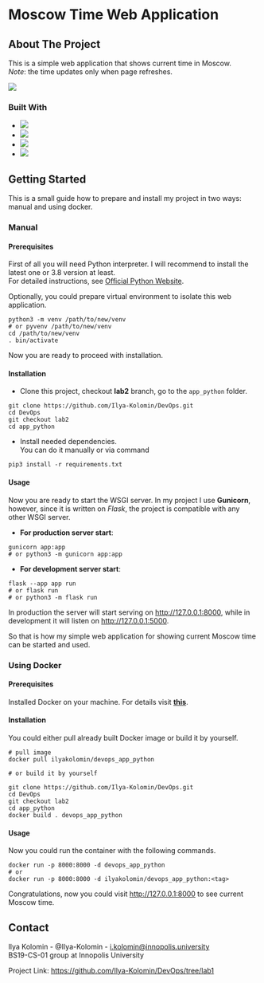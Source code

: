 
# Moscow Time Web Application

## About The Project

This is a simple web application that shows current time in Moscow.\
_Note_: the time updates only when page refreshes.

![](https://i.imgur.com/Ss5BmUi.gif)

### Built With

* ![](https://img.shields.io/badge/python-3.8-blue?style=for-the-badge&logo=python)
* ![](https://img.shields.io/badge/flask-2.2.2-blue?style=for-the-badge&logo=flask)
* ![](https://img.shields.io/badge/jinja2-3.1.2-blue?style=for-the-badge&logo=jinja)
* ![](https://img.shields.io/badge/Gunicorn-20.1.0-blue?style=for-the-badge&logo=Gunicorn)

## Getting Started

This is a small guide how to prepare and install my project in two ways: manual and using docker.

### Manual

#### Prerequisites

First of all you will need Python interpreter. I will recommend to
install the latest one or 3.8 version at least.\
For detailed instructions, see [Official Python Website](https://www.python.org).

Optionally, you could prepare virtual environment to isolate this web application.

```shell
python3 -m venv /path/to/new/venv
# or pyvenv /path/to/new/venv
cd /path/to/new/venv
. bin/activate
```

Now you are ready to proceed with installation.

#### Installation

* Clone this project, checkout **lab2** branch, go to the `app_python` folder.

```shell
git clone https://github.com/Ilya-Kolomin/DevOps.git
cd DevOps
git checkout lab2
cd app_python
```

* Install needed dependencies.\
 You can do it manually or via command

```shell
pip3 install -r requirements.txt
```

#### Usage

Now you are ready to start the WSGI server.
In my project I use **Gunicorn**, however, since it is written on _Flask_,
the project is compatible with any other WSGI
server.

* **For production server start**:

```shell
gunicorn app:app
# or python3 -m gunicorn app:app
```

* **For development server start**:

```shell
flask --app app run
# or flask run
# or python3 -m flask run
```

In production the server will start serving on http://127.0.0.1:8000,
while in development it will listen on http://127.0.0.1:5000.

So that is how my simple web application for showing current Moscow
time can be started and used.

### Using Docker

#### Prerequisites

Installed Docker on your machine. For details visit **[this](https://www.docker.com/get-started/)**.

#### Installation

You could either pull already built Docker image or build it by yourself.

```shell
# pull image
docker pull ilyakolomin/devops_app_python

# or build it by yourself

git clone https://github.com/Ilya-Kolomin/DevOps.git
cd DevOps
git checkout lab2
cd app_python
docker build . devops_app_python
```

#### Usage

Now you could run the container with the following commands.

```shell
docker run -p 8000:8000 -d devops_app_python
# or
docker run -p 8000:8000 -d ilyakolomin/devops_app_python:<tag>
```

Congratulations, now you could visit http://127.0.0.1:8000 to see current Moscow time.

## Contact

Ilya Kolomin - @Ilya-Kolomin - i.kolomin@innopolis.university\
BS19-CS-01 group at Innopolis University

Project Link: https://github.com/Ilya-Kolomin/DevOps/tree/lab1